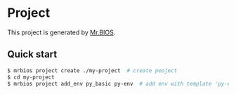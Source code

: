 # Project

This project is generated by [Mr.BIOS](https://github.com/Nanguage/mrbios).

## Quick start

```Bash
$ mrbios project create ./my-project  # create peoject
$ cd my-project
$ mrbios project add_env py_basic py-env  # add env with template 'py-env'
```
